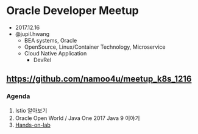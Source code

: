 # Oracle Developer Meetup
- 2017.12.16
- @jupil.hwang
  - BEA systems, Oracle
  - OpenSource, Linux/Container Technology, Microservice
  - Cloud Native Application
    - DevRel

## https://github.com/namoo4u/meetup_k8s_1216


### Agenda
1. Istio 알아보기
2. Oracle Open World / Java One 2017  Java 9 이야기
3. [Hands-on-lab](Hands-on-lab.md)

